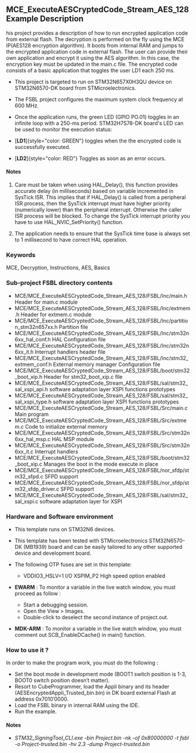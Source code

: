 
## <b>MCE_ExecuteAESCryptedCode_Stream_AES_128 Example Description</b>

his project provides a description of how to run encrypted application code from external flash. The decryption is performed on the fly using the MCE IP(AES128 encryption algorithm).
  It boots from internal RAM and jumps to the encrypted application code in external flash. The user can provide their own application and encrypt it using the AES algorithm. In this case, the encryption key must be updated in the main.c file. The encrypted code consists of a basic application that toggles the user LD1 each 250 ms.

- This project is targeted to run on STM32N657X0H3QU device on STM32N6570-DK board from STMicroelectronics.  
- The FSBL project configures the maximum system clock frequency at 600 MHz.
- Once the application runs, the green LED (GPIO PO.01) toggles in an infinite loop with a 250-ms period.
STM32H7S78-DK board's LED can be used to monitor the execution status:

 - [**LD1**]{style="color: GREEN"} toggles when the the encrypted code is successfully executed.
 - [**LD2**]{style="color: RED"}  Toggles as soon as an error occurs.

#### <b>Notes</b>

 1. Care must be taken when using HAL_Delay(), this function provides accurate delay (in milliseconds)
    based on variable incremented in SysTick ISR. This implies that if HAL_Delay() is called from
    a peripheral ISR process, then the SysTick interrupt must have higher priority (numerically lower)
    than the peripheral interrupt. Otherwise the caller ISR process will be blocked.
    To change the SysTick interrupt priority you have to use HAL_NVIC_SetPriority() function.

 2. The application needs to ensure that the SysTick time base is always set to 1 millisecond
    to have correct HAL operation.

### <b>Keywords</b>

MCE, Decryption, Instructions, AES, Basics

### <b>Sub-project FSBL directory contents</b>

  - MCE/MCE_ExecuteAESCryptedCode_Stream_AES_128/FSBL/Inc/main.h                       Header for main.c module
  - MCE/MCE_ExecuteAESCryptedCode_Stream_AES_128/FSBL/Inc/extmem.h                     Header for extmem.c module
  - MCE/MCE_ExecuteAESCryptedCode_Stream_AES_128/FSBL/Inc/partition_stm32n657xx.h      Partition file
  - MCE/MCE_ExecuteAESCryptedCode_Stream_AES_128/FSBL/Inc/stm32n6xx_hal_conf.h         HAL Configuration file
  - MCE/MCE_ExecuteAESCryptedCode_Stream_AES_128/FSBL/Inc/stm32n6xx_it.h               Interrupt handlers header file
  - MCE/MCE_ExecuteAESCryptedCode_Stream_AES_128/FSBL/Inc/stm32_extmem_conf.h          External memory manager Configuration file
  - MCE/MCE_ExecuteAESCryptedCode_Stream_AES_128/FSBL/boot/stm32_boot_xip.h            Header for stm32_boot_xip.c file
  - MCE/MCE_ExecuteAESCryptedCode_Stream_AES_128/FSBL/sal/stm32_sal_xspi_api.h         software adaptation layer XSPI functions prototypes
  - MCE/MCE_ExecuteAESCryptedCode_Stream_AES_128/FSBL/sal/stm32_sal_xspi_type.h        software adaptation layer XSPI functions prototypes
  - MCE/MCE_ExecuteAESCryptedCode_Stream_AES_128/FSBL/Src/main.c                       Main program
  - MCE/MCE_ExecuteAESCryptedCode_Stream_AES_128/FSBL/Src/extmem.c                     Code to initialize external memory
  - MCE/MCE_ExecuteAESCryptedCode_Stream_AES_128/FSBL/Src/stm32n6xx_hal_msp.c          HAL MSP module
  - MCE/MCE_ExecuteAESCryptedCode_Stream_AES_128/FSBL/Src/stm32n6xx_it.c               Interrupt handlers
  - MCE/MCE_ExecuteAESCryptedCode_Stream_AES_128/FSBL/boot/stm32_boot_xip.c            Manages the boot in the mode execute in place
  - MCE/MCE_ExecuteAESCryptedCode_Stream_AES_128/FSBL/nor_sfdp/stm32_sfpd.c            SFPD support
  - MCE/MCE_ExecuteAESCryptedCode_Stream_AES_128/FSBL/nor_sfdp/stm32_sfdp_driver.c     SFPD support
  - MCE/MCE_ExecuteAESCryptedCode_Stream_AES_128/FSBL/sal/stm32_sal_xspi.c             software adaptation layer for XSPI

### <b>Hardware and Software environment</b>

  - This template runs on STM32N6 devices.

  - This template has been tested with STMicroelectronics STM32N6570-DK (MB1939)
    board and can be easily tailored to any other supported device
    and development board.

  - The following OTP fuses are set in this template:

    - VDDIO3_HSLV=1     I/O XSPIM_P2 High speed option enabled


  - **EWARM** : To monitor a variable in the live watch window, you must proceed as follow :
    - Start a debugging session.
    - Open the View > Images.
    - Double-click to deselect the second instance of project.out.

  - **MDK-ARM** : To monitor a variable in the live watch window, you must comment out SCB_EnableDCache() in main() function.

### <b>How to use it ?</b>

In order to make the program work, you must do the following :

 - Set the boot mode in development mode (BOOT1 switch position is 1-3, BOOT0 switch position doesn’t matter).
 - Resort to CubeProgrammer, load the Appli binary and its header (AESEncryptedAppli_Trusted_bin.bin) in DK board external Flash at address 0x7010’0000.
 - Load the FSBL binary in internal RAM using the IDE.
 - Run the example. 

#### <b>Notes</b>
   - *STM32_SigningTool_CLI.exe -bin Project.bin -nk -of 0x80000000 -t fsbl -o Project-trusted.bin -hv 2.3 -dump Project-trusted.bin*




